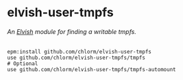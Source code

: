 # elvish-user-tmpfs

###### An [Elvish](https://elv.sh) module for finding a writable tmpfs.

```elvish
epm:install github.com/chlorm/elvish-user-tmpfs
use github.com/chlorm/elvish-user-tmpfs/tmpfs
# Optional
use github.com/chlorm/elvish-user-tmpfs/tmpfs-automount
```
